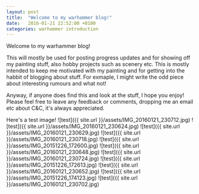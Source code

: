 ```yaml
---
layout: post
title:  "Welcome to my warhammer blog!"
date:   2016-01-21 22:52:00 +0100
categories: warhammer introduction
---
```


Welcome to my warhammer blog!

This will mostly be used for posting progress updates and for showing off my painting stuff, also hobby projects such as scenery etc. This is mostly intended to keep me motivated with my painting and for getting into the habbit of blogging about stuff. For exmaple, I might write the odd piece about interesting rumours and what not!

Anyway, if anyone does find this and look at the stuff, I hope you enjoy! Please feel free to leave any feedback or comments, dropping me an email etc about C&C, it's always appreciated.


Here's a test image! 
![test]({{ site.url }}/assets/IMG_20160121_230712.jpg)
![test]({{ site.url }}/assets/IMG_20160121_230624.jpg)
![test]({{ site.url }}/assets/IMG_20160121_230629.jpg)
![test]({{ site.url }}/assets/IMG_20160121_230718.jpg)
![test]({{ site.url }}/assets/IMG_20151226_172600.jpg)
![test]({{ site.url }}/assets/IMG_20160121_230648.jpg)
![test]({{ site.url }}/assets/IMG_20160121_230724.jpg)
![test]({{ site.url }}/assets/IMG_20151226_172613.jpg)
![test]({{ site.url }}/assets/IMG_20160121_230652.jpg)
![test]({{ site.url }}/assets/IMG_20151226_174123.jpg)
![test]({{ site.url }}/assets/IMG_20160121_230702.jpg)
